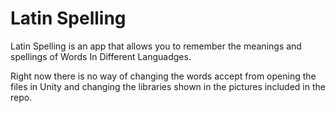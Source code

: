 # Latin Spelling

Latin Spelling is an app that allows you to remember the meanings and spellings of Words In Different Languadges.

Right now there is no way of changing the words accept from opening the files in Unity and changing the libraries shown in the pictures included in the repo.
